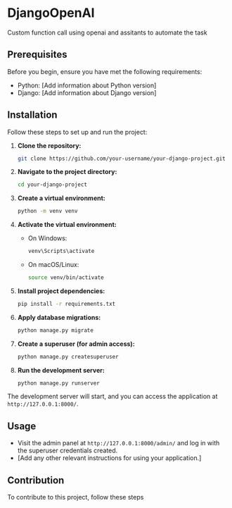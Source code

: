 # DjangoOpenAI
Custom function call using openai and assitants to automate the task

## Prerequisites

Before you begin, ensure you have met the following requirements:

- Python: [Add information about Python version]
- Django: [Add information about Django version]

## Installation

Follow these steps to set up and run the project:

1. **Clone the repository:**

    ```bash
    git clone https://github.com/your-username/your-django-project.git
    ```

2. **Navigate to the project directory:**

    ```bash
    cd your-django-project
    ```

3. **Create a virtual environment:**

    ```bash
    python -m venv venv
    ```

4. **Activate the virtual environment:**

    - On Windows:

        ```bash
        venv\Scripts\activate
        ```

    - On macOS/Linux:

        ```bash
        source venv/bin/activate
        ```

5. **Install project dependencies:**

    ```bash
    pip install -r requirements.txt
    ```

6. **Apply database migrations:**

    ```bash
    python manage.py migrate
    ```

7. **Create a superuser (for admin access):**

    ```bash
    python manage.py createsuperuser
    ```

8. **Run the development server:**

    ```bash
    python manage.py runserver
    ```

The development server will start, and you can access the application at `http://127.0.0.1:8000/`.

## Usage

- Visit the admin panel at `http://127.0.0.1:8000/admin/` and log in with the superuser credentials created.
- [Add any other relevant instructions for using your application.]

## Contribution

To contribute to this project, follow these steps
